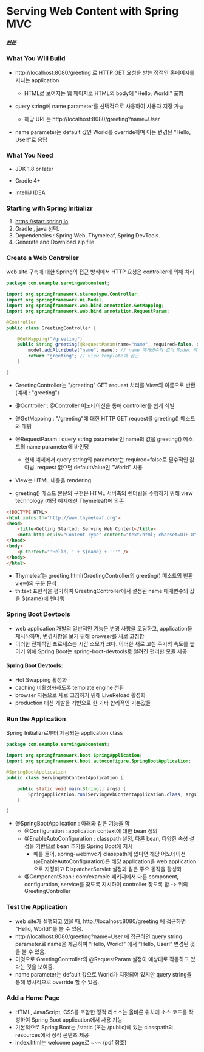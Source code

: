 # Serving Web Content with Spring MVC
##### [원문](https://spring.io/guides/gs/serving-web-content/)         

 ### What You Will Build
 
 + http://localhost:8080/greeting 로 HTTP GET 요청을 받는 정적인 홈페이지를 지니는 application
    + HTML로 보여지는 웹 페이지로 HTML의 body에 "Hello, World!" 포함
 
 + query string에 name parameter를 선택적으로 사용하여 사용자 지정 가능
    + 해당 URL는 http://localhost:8080/greeting?name=User        
 
 + name parameter는 default 값인 World를 override하며 이는 변경된 "Hello, User!"로 응답

### What You Need
+ JDK 1.8 or later

+ Gradle 4+
+ IntelliJ IDEA

### Starting with Spring Initializr
1.  https://start.spring.io.
2.  Gradle , java 선택.
3.  Dependencies : Spring Web, Thymeleaf, Spring DevTools.
4.  Generate and Download zip file

### Create a Web Controller
web site 구축에 대한 Spring의 접근 방식에서 HTTP 요청은 controller에 의해 처리    
```java
package com.example.servingwebcontent;

import org.springframework.stereotype.Controller;
import org.springframework.ui.Model;
import org.springframework.web.bind.annotation.GetMapping;
import org.springframework.web.bind.annotation.RequestParam;

@Controller
public class GreetingController {

	@GetMapping("/greeting")
	public String greeting(@RequestParam(name="name", required=false, defaultValue="World") String name, Model model) {
		model.addAttribute("name", name); // name 매개변수의 값이 Model 객체에 추가
		return "greeting"; // view template에 접근
	}

}
```
+ GreetingController는 "/greeting" GET request 처리를 View의 이름으로 반환(예제 : "greeting")
+ @Controller : @Controller 어노테이션을 통해 controller를 쉽게 식별
+ @GetMapping : "/greeting"에 대한 HTTP GET request를 greeting() 메소드와 매핑
+ @RequestParam : query string parameter인 name의 값을 greeting() 메소드의 name parameter에 바인딩
	+ 현재 예제에서 query string의 parameter는 required=false로 필수적인 값 아님. request 없으면 defaultValue인 "World" 사용         

+ View는 HTML 내용을 rendering
+ greeting() 메소드 본문의 구현은 HTML 서버측의 렌더링을 수행하기 위해 view technology (해당 예제에선 Thymeleaf)에 의존
```html
<!DOCTYPE HTML>
<html xmlns:th="http://www.thymeleaf.org">
<head> 
    <title>Getting Started: Serving Web Content</title> 
    <meta http-equiv="Content-Type" content="text/html; charset=UTF-8" />
</head>
<body>
    <p th:text="'Hello, ' + ${name} + '!'" />
</body>
</html>
```
+ Thymeleaf는 greeting.html(GreetingController의 greeting() 메소드의 반환 view)의 구문 분석
+ th:text 표현식을 평가하여 GreetingController에서 설정된 name 매개변수의 값을 ${name}에 렌더링      

### Spring Boot Devtools
+ web application 개발의 일반적인 기능은 변경 사항을 코딩하고, application을 재시작하며, 변경사항을 보기 위해 browser를 새로 고침함
+ 이러한 전체적인 프로세스는 시간 소모가 크다. 이러한 새로 고침 주기의 속도를 높이기 위해 Spring Boot는 spring-boot-devtools로 알려진 편리한 모듈 제공 

#### Spring Boot Devtools:
+ Hot Swapping 활성화
+ caching 비활성화하도록 template engine 전환
+ browser 자동으로 새로 고침하기 위해 LiveReload 활성화
+ production 대신 개발을 기반으로 한 기타 합리적인 기본값들

### Run the Application
Spring Initializr로부터 제공되는 application class
```java
package com.example.servingwebcontent;

import org.springframework.boot.SpringApplication;
import org.springframework.boot.autoconfigure.SpringBootApplication;

@SpringBootApplication
public class ServingWebContentApplication {

    public static void main(String[] args) {
        SpringApplication.run(ServingWebContentApplication.class, args);
    }

}
```
+ @SpringBootApplication : 아래와 같은 기능을 함
	+ @Configuration : application context에 대한 bean 정의
	+ @EnableAutoConfiguration : classpath 설정, 다른 bean, 다양한 속성 설정을 기반으로 bean 추가를 Spring Boot에 지시
		+ 예를 들어, spring-webmvc가 classpath에 있다면 해당 어노테이션(@EnableAutoConfiguration)은 해당 application을 web application으로 지정하고 DispatcherServlet 설정과 같은 주요 동작을 활성화
	+ @ComponentScan : com/example 패키지에서 다른 component, configuration, service를 찾도록 지시하여 controller 찾도록 함 -> 위의 GreetingController

### Test the Application
- web site가 실행되고 있을 때, http://localhost:8080/greeting 에 접근하면 "Hello, World!"를 볼 수 있음.
- http://localhost:8080/greeting?name=User 에 접근하면 query string parameter로 name을 제공하여  “Hello, World!” 에서 “Hello, User!” 변경된 것을 볼 수 있음.
- 이것으로 GreetingController의 @RequestParam 설정이 예상대로 작동하고 있다는 것을 보여줌.
- name parameter는 default 값으로 World가 지정되어 있지만 query string을 통해 명시적으로 override 할 수 있음.

### Add a Home Page
+ HTML, JavaScript, CSS를 포함한 정적 리소스는 올바른 위치에 소스 코드를 작성하여 Spring Boot application에서 사용 가능
+ 기본적으로 Spring Boot는 /static (또는 /public)에 있는 classpath의 resources에서 정적 콘텐츠 제공
+ index.html는 welcome page로 ~~~ (pdf 참조)
